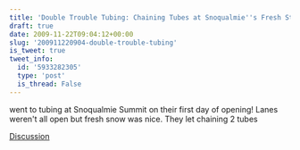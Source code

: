 ```yaml
---
title: 'Double Trouble Tubing: Chaining Tubes at Snoqualmie''s Fresh Start'
draft: true
date: 2009-11-22T09:04:12+00:00
slug: '200911220904-double-trouble-tubing'
is_tweet: true
tweet_info:
  id: '5933282305'
  type: 'post'
  is_thread: False
---
```




went to tubing at Snoqualmie Summit on their first day of opening! Lanes weren't all open but fresh snow was nice. They let chaining 2 tubes

[Discussion](https://x.com/sytelus/status/5933282305)
